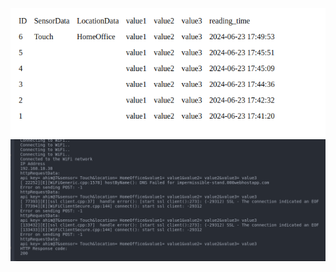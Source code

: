 
![image](images/Screenshot%20from%202024-06-23%2022-50-08.png)
![image](images/Screenshot%20from%202024-06-23%2022-50-35.png)